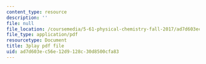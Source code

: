 ```yaml
---
content_type: resource
description: ''
file: null
file_location: /coursemedia/5-61-physical-chemistry-fall-2017/ad7d603ec56e12d9128c30d8500cfa83_IoED49Ha8-o.pdf
file_type: application/pdf
resourcetype: Document
title: 3play pdf file
uid: ad7d603e-c56e-12d9-128c-30d8500cfa83
---
```

